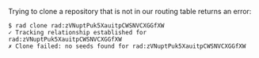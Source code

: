 Trying to clone a repository that is not in our routing table returns an error:

``` (fail)
$ rad clone rad:zVNuptPuk5XauitpCWSNVCXGGfXW
✓ Tracking relationship established for rad:zVNuptPuk5XauitpCWSNVCXGGfXW
✗ Clone failed: no seeds found for rad:zVNuptPuk5XauitpCWSNVCXGGfXW
```
